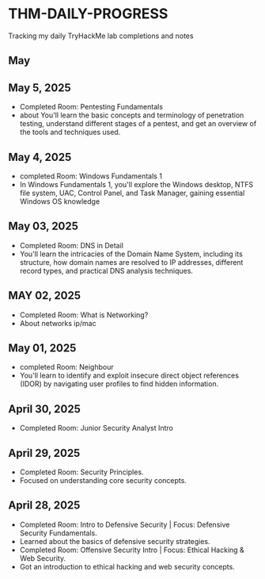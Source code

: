 # THM-DAILY-PROGRESS
Tracking my daily TryHackMe lab completions and notes

## May 

## May 5, 2025 
* Completed Room: Pentesting Fundamentals
* about You'll learn the basic concepts and terminology of penetration testing, understand different stages of a pentest, and get an overview of the tools and techniques used.
  

## May 4, 2025
* completed Room: Windows Fundamentals 1
* In Windows Fundamentals 1, you'll explore the Windows desktop, NTFS file system, UAC, Control Panel, and Task Manager, gaining essential Windows OS knowledge

## May 03, 2025
* Completed Room: DNS in Detail
* You'll learn the intricacies of the Domain Name System, including its structure, how domain names are resolved to IP addresses, different record types, and practical DNS analysis techniques.

## MAY 02, 2025
* Completed Room: What is Networking?
* About networks ip/mac 

## May 01, 2025
* completed Room: Neighbour
* You'll learn to identify and exploit insecure direct object references (IDOR) by navigating user profiles to find hidden information.

## April 30, 2025
* Completed Room:  Junior Security Analyst Intro 

## April 29, 2025
* Completed Room: Security Principles.
* Focused on understanding core security concepts.

## April 28, 2025
* Completed Room: Intro to Defensive Security | Focus: Defensive Security Fundamentals.
* Learned about the basics of defensive security strategies.
* Completed Room: Offensive Security Intro | Focus: Ethical Hacking & Web Security.
* Got an introduction to ethical hacking and web security concepts.
